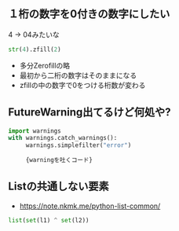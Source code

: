 ## １桁の数字を0付きの数字にしたい

4 -> 04みたいな

```python
str(4).zfill(2)
```
* 多分Zerofillの略
* 最初から二桁の数字はそのままになる
* zfillの中の数字で0をつける桁数が変わる


## FutureWarning出てるけど何処や?
```python
import warnings
with warnings.catch_warnings():
     warnings.simplefilter("error")
     
     {warningを吐くコード}
```

## Listの共通しない要素
* https://note.nkmk.me/python-list-common/

```python
list(set(l1) ^ set(l2))
```